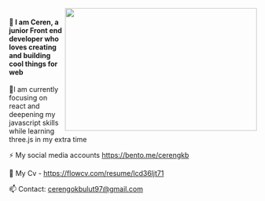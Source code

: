 <img align="right" width="390" height="250" src="https://github.com/CerenGKB/CerenGKB/assets/47979970/f7843f77-53cf-46d6-a58c-d55c91b7961a">

#### 👋 I am Ceren, a junior Front end developer who loves creating and building cool things for web

🌱I am currently focusing on react and deepening my javascript skills while learning three.js in my extra time

⚡ My social media accounts https://bento.me/cerengkb

💬 My Cv - https://flowcv.com/resume/lcd36ljt71

📫 Contact: cerengokbulut97@gmail.com

<br clear="both"/>








<!--![giphy](https://github.com/CerenGKB/CerenGKB/assets/47979970/5f5537da-d1c7-4f4d-bcca-4ea86381f971)
  <img src="https://github.com/CerenGKB/CerenGKB/assets/47979970/f7843f77-53cf-46d6-a58c-d55c91b7961a" alt="Your Image" style="float: left; width:30%; margin-right: 1%; margin-bottom: 0.5em;">
**CerenGKB/CerenGKB** is a ✨ _special_ ✨ repository because its `README.md` (this file) appears on your GitHub profile.

Here are some ideas to get you started:

- 🔭 I’m currently working on ...
- 🌱 
- 👯 I’m looking to collaborate on ...
- 🤔 I’m looking for help with ...
- 💬 Ask me about ...
- 📫 How to reach me: ...
- 😄 Pronouns: ...
- ⚡ Fun fact: ...

🌱I am currently focusing on react and deepening my javascript skills while learning three.js in my extra time 
                   
⚡ My social media accounts https://bento.me/cerengkb
-->
